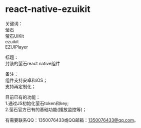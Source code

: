 # react-native-ezuikit

关键词：  
莹石  
萤石UIKit  
ezuikit  
EZUIPlayer  

标题：  
封装的萤石react native组件  

备注：  
组件支持安卓和iOS；  
支持再定制化；  

目前已有的功能：  
1.通过JS初始化萤石token和key;  
2.莹石官方已有的基础功能(播放监控等)；  

有需要联系QQ：1350076433或QQ邮箱：1350076433@qq.com。  
